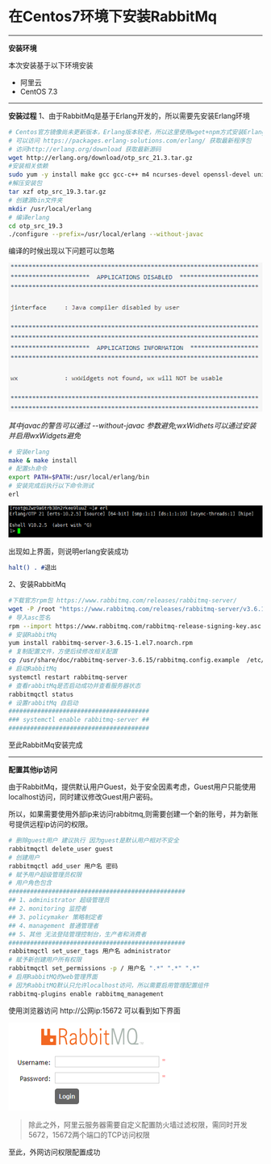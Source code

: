# 在Centos7环境下安装RabbitMq

---
**安装环境**

本次安装基于以下环境安装

* 阿里云
* CentOS 7.3

---

**安装过程**
1、由于RabbitMq是基于Erlang开发的，所以需要先安装Erlang环境

``` sh
# Centos官方镜像尚未更新版本，Erlang版本较老，所以这里使用wget+npm方式安装Erlang环境
# 可以访问 https://packages.erlang-solutions.com/erlang/ 获取最新程序包
# 访问http://erlang.org/download 获取最新源码
wget http://erlang.org/download/otp_src_21.3.tar.gz
#安装相关依赖
sudo yum -y install make gcc gcc-c++ m4 ncurses-devel openssl-devel unixODBC-devel fop wxWidgets
#解压安装包
tar xzf otp_src_19.3.tar.gz
# 创建源bin文件夹
mkdir /usr/local/erlang
# 编译erlang
cd otp_src_19.3
./configure --prefix=/usr/local/erlang --without-javac
```

编译的时候出现以下问题可以忽略

![configure警告](.image/configure_error.png)

_其中javac的警告可以通过 --without-javac 参数避免;wxWidhets可以通过安装并启用wxWidgets避免_

``` sh
# 安装erlang
make & make install
# 配置sh命令
export PATH=$PATH:/usr/local/erlang/bin
# 安装完成后执行以下命令测试
erl
```

![erlang命令行界面](.image/erlang_shell.png)

出现如上界面，则说明erlang安装成功

``` erlang
halt() . #退出
```

2、安装RabbitMq

```sh
#下载官方rpm包 https://www.rabbitmq.com/releases/rabbitmq-server/
wget -P /root "https://www.rabbitmq.com/releases/rabbitmq-server/v3.6.15/rabbitmq-server-3.6.15-1.el7.noarch.rpm"
# 导入asc签名
rpm --import https://www.rabbitmq.com/rabbitmq-release-signing-key.asc
# 安装RabbitMq
yum install rabbitmq-server-3.6.15-1.el7.noarch.rpm
# 复制配置文件，方便后续修改相关配置
cp /usr/share/doc/rabbitmq-server-3.6.15/rabbitmq.config.example  /etc/rabbitmq/rabbitmq.config # 该步可以省略，不影响启动
# 启动RabbitMq
systemctl restart rabbitmq-server
# 查看rabbitMq是否启动成功并查看服务器状态
rabbitmqctl status
# 设置rabbitMq 自启动
#######################################
### systemctl enable rabbitmq-server ##
#######################################
```

至此RabbitMq安装完成

---

**配置其他ip访问**

由于RabbitMq，提供默认用户Guest，处于安全因素考虑，Guest用户只能使用localhost访问，同时建议修改Guest用户密码。

所以，如果需要使用外部ip来访问rabbitmq,则需要创建一个新的账号，并为新账号提供远程ip访问的权限。

```sh
# 删除guest用户 建议执行 因为guest是默认用户相对不安全
rabbitmqctl delete_user guest
# 创建用户
rabbitmqctl add_user 用户名 密码
# 赋予用户超级管理员权限
# 用户角色包含
#################################################
## 1、administrator 超级管理员
## 2、monitoring 监控者
## 3、policymaker 策略制定者
## 4、management 普通管理者
## 5、其他 无法登陆管理控制台，生产者和消费者
#################################################
rabbitmqctl set_user_tags 用户名 administrator
# 赋予新创建用户所有权限
rabbitmqctl set_permissions -p / 用户名 ".*" ".*" ".*"
# 启用RabbitMQ的web管理界面
# 因为RabbitMQ默认只允许localhost访问，所以需要启用管理配置组件
rabbitmq-plugins enable rabbitmq_management
```

使用浏览器访问 http://公网ip:15672 可以看到如下界面

![rabbitMQ](.image/rabbitmq_login.png)

> 除此之外，阿里云服务器需要自定义配置防火墙过滤权限，需同时开发5672，15672两个端口的TCP访问权限

至此，外网访问权限配置成功